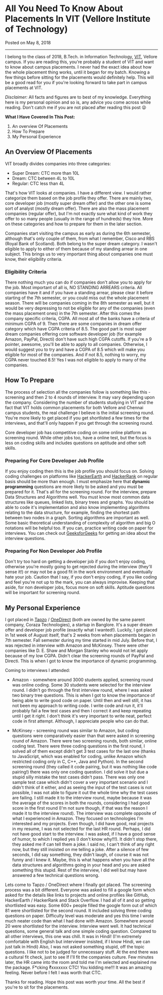 <!--json
{
  "title": "All You Need To Know About Placements In VIT Vellore",
  "description": "All You Need To Know About Placements In VIT, Vellore. How it's done? How to prepare? - Blog | Vatsal Joshi",
  "meta": [
    {
      "name": "keywords",
      "content": "Placements,VIT,Vellore,Blog,Vatsal,Joshi,vatz88"
    }
  ],
  "date": "2018-05-08",
  "page_identifier": "blog002"
}
-->

# All You Need To Know About Placements In VIT (Vellore Institute of Technology)

Posted on May 8, 2018

---

I belong to the class of 2018, B.Tech. in Information Technology, [VIT](https://vit.ac.in), Vellore campus. If you are reading this, you're probably a student of VIT and want to know about campus placements. I never had the exact idea about how the whole placement thing works, until it began for my batch. Knowing a few things before sitting for the placements would definitely help. This will be a good read for you if you're looking forward to take part in campus placements at VIT.

_Disclaimer:_ All facts and figures are to best of my knowledge. Everything here is my personal opinion and so is, any advice you come across while reading. Don't catch me if you are not placed after reading this post 😜

**What I Have Covered In This Post:**

1. An overview Of Placements
1. How To Prepare
1. My Personal Experience

## An Overview Of Placements

VIT broadly divides companies into three categories:

- Super Dream: CTC more than 10L
- Dream: CTC between 4L to 10L
- Regular: CTC less than 4L

That's how VIT looks at companies. I have a different view. I would rather categorize them based on the job profile they offer. There are mainly two, core developer job (mostly super dream offer) and the other one is some sort of analyst (mostly dream offer). There are also the mass placement companies (regular offer), but I'm not exactly sure what kind of work they offer to so many people (usually in the range of hundreds) they hire. More on these categories and how to prepare for them in the later section.

Companies start visiting the campus as early as during the 6th semester, although that's only couple of them, from what I remember, Cisco and RBS (Royal Bank of Scotland). Both belong to the super dream category. I wasn't eligible to apply to either of them because of my standing arrear in one subject. This brings us to very important thing about companies one must know, their eligibility criteria.

### Eligibility Criteria

There nothing much you can do if companies don't allow you to apply for the job. Most important of all is, NO STANDING ARREARS criteria. All companies have it and if you have a standing arrear, please clear it before starting of the 7th semester, or you could miss out the whole placement season. There will be companies coming in the 8th semester as well, but it would be very depressing to not be eligible for any of the companies (even the mass placement ones) in the 7th semester. After this comes the company specific criteria, CGPA. All most all of the banks have a criteria of minimum CGPA of 9. Then there are some companies in dream offer category which have CGPA criteria of 8.5. The good part is most super dream companies offering core software developer job (for example Amazon, PayPal, Directi) don't have such high CGPA cutoffs. If you're a 9 pointer, awesome, you'll be able to apply to all companies. Otherwise, I would suggest you to try and have a CGPA of 8.5 which will make you eligible for most of the companies. And if not 8.5, nothing to worry, my CGPA never touched 8.5! Yes I was not eligible to apply to many of the companies.

## How To Prepare

The process of selection all the companies follow is something like this - screening and then 2 to 4 rounds of interview. It may vary depending upon the company. Considering the number of students studying in VIT and the fact that VIT holds common placements for both Vellore and Chennai campus students, the real challenge I believe is the initial screening round. You're more likely to get placed if you get shortlisted a few times for the interviews, and that'll only happen if you get through the screening round.

Core developer job has competitive coding on some online platform as screening round. While other jobs too, have a online test, but the focus is less on coding skills and includes questions on aptitude and other soft skills.

### Preparing For Core Developer Job Profile

If you enjoy coding then this is the job profile you should focus on. Solving coding challenges on platforms like [HackerEarth](https://www.hackerearth.com) and [HackerRank](https://www.hackerrank.com) on regular basis should be more than enough. I must emphasize here that **dynamic programming** questions are more likely to be asked and you must be prepared for it. That's all for the screening round. For the interview, prepare Data Structures and Algorithms well. You must know most common data structures like queues, linked lists, binary trees and graphs. You should be able to code it's implementation and also know implementing algorithms relating to the data structure, for example, finding the shortest path between two nodes in a graph. Sorting algorithms are important as well. Some basic theoretical understanding of complexity of algorithm and big O notations will be helpful too. If you can, practice writing code on paper for interviews. You can check out [GeeksforGeeks](https://www.geeksforgeeks.org/) for getting an idea about the interview questions.

### Preparing For Non Developer Job Profile

Don't try too hard on getting a developer job if you don't enjoy coding, otherwise you're mostly going to get rejected during the interview (they'll sense it!) or may not be a good fit in the work environment and eventually hate your job. Caution that I say, if you don't enjoy coding, if you like coding and feel you're not up to the mark, you can always improvise. Keeping that aside, for non developer jobs, focus more on soft skills. Aptitude questions will be important for screening round.

## My Personal Experience

I got placed in [Tapzo](https://www.tapzo.com) / [OneDirect](https://www.onedirect.in) (both are owned by the same parent company, Coraza Technologies), a startup in Banglore. It's a super dream offer and developer job profile (exactly what I wanted!). Luckily, I got placed in 1st week of August itself, that's 2 weeks from when placements began in 7th semester. Fall semester during my time started in mid July. Before that, I was rejected in interview with Amazon and McKinsey. There were other companies like D. E. Shaw and Morgan Stanley who would not let apply because of my low CGPA. Didn't clear the screening rounds of PayPal and Directi. This is when I got to know the importance of dynamic programming.

Coming to interviews I attended:

- Amazon - somewhere around 3000 students applied, screening round was online coding. Some 30 students were selected for the interview round. I didn't go through the first interview round, where I was asked two binary tree questions. This is when I got to know the importance of being able to write good code on paper. Until then and well still, it has not been my approach to writing code. I write code and run it, it'll probably fail a few test cases and then I correct it and keep repeating until I get it right. I don't think it's very important to write neat, perfect code in first attempt. Although, I appreciate people who can do that.

- McKinsey - screening round was similar to Amazon, but coding questions were comparatively easier than that were asked in screening round of Amazon. There were two screening rounds, both similar, online coding test. There were three coding questions in the first round, I solved all of them except didn't get 3 test cases for the last one (thanks to JavaScript, which was enabled for coding, unlike Amazon which restricted coding only in C, C++, Java and Python). In the second screening round (they called it code pairing, but it was nothing like code pairing!) there was only one coding question. I did solve it but due a stupid silly mistake the test cases didn't pass. There was only one sample test case which didn't cover a very important scenario and I didn't think of it either, and as seeing the input of the test cases is not possible, I was not able to figure it out the whole time why the test cases are failing. I still made it to the interview round, maybe because it was the average of the scores in both the rounds, considering I had good score in the first round (I'm not sure though, if that was the reason I made it to the interview round). The interview was complete opposite of what I experienced in Amazon. They focused on technologies I'm interested and my projects. Even though, I did have good, real projects in my resume, I was not selected for the last HR round. Perhaps, I did not have good start to the interview. I was asked, if I have a good sense of humor, to which I replied yes (I don't know why!!!). It didn't stop there, they asked me if can tell them a joke. I said no, I can't think of any right now, but they still insisted on me telling a joke. After a silence of few seconds, I did say something, they didn't laugh, of course it was not funny and I knew it. Maybe, this is what happens when you have all the data structures and algorithms going in your head and you are asked something this stupid. Rest of the interview, I did well but may have answered a few technical questions wrong.

Lets come to Tapzo / OneDirect where I finally got placed. The screening process was a bit different. Everyone was asked to fill a google form which asked for the details like links to projects and online profiles like GitHub, HackerEarth / HackerRank and Stack Overflow. I had all of it and so getting shortlisted was easy. Some 600+ people filled the google form out of which 81 were shortlisted for the second round. It included solving three coding questions on paper. Difficulty level was moderate and yes this time I wrote much neater code than what I had done with Amazon. Somewhere around 20 were shortlisted for the interview. Interview went well. It had technical questions, some general talk and one simple coding question. Compared to all other interviews, this one was chill. It was in Hindi! (I'm extremely comfortable with English but interviewer insisted, if I know Hindi, we can just talk in Hindi) Also, I was not asked something stupid, off the topic questions. I like not to be judged for unnecessary stuff. At the end there was a cultural fit check, just to see If I'll fit the companies culture. Few minutes later, the HR came into the room and told me I'm selected and explained me the package. F\*cking ₹xxxxxxx CTC! You kidding me!!! It was an amazing feeling. Never before I felt I was worth that CTC.

Thanks for reading. Hope this post was worth your time. All the best if you're to sit for the placements.
